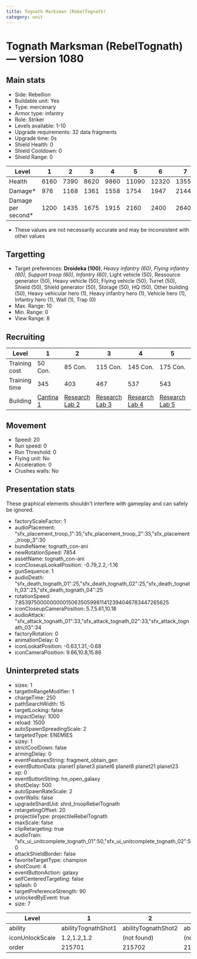 ```yaml
---
title: Tognath Marksman (RebelTognath)
category: unit
---
```


# Tognath Marksman (RebelTognath) — version 1080

## Main stats

  * Side: Rebellion
  * Buildable unit: Yes
  * Type: mercenary
  * Armor type: infantry
  * Role: Striker
  * Levels available: 1-10
  * Upgrade requirements: 32 data fragments
  * Upgrade time: 0s
  * Shield Health: 0
  * Shield Cooldown: 0
  * Shield Range: 0

|Level             |1   |2   |3   |4   |5    |6    |7    |8    |9    |10   |
|------------------|----|----|----|----|-----|-----|-----|-----|-----|-----|
|Health            |6160|7390|8620|9860|11090|12320|13550|14780|16020|18480|
|Damage*           |976 |1168|1361|1558|1754 |1947 |2144 |2336 |2529 |2918 |
|Damage per second*|1200|1435|1675|1915|2160 |2400 |2640 |2875 |3115 |3590 |

* These values are not necessarily accurate and may be inconsistent with other values

## Targetting

  * Target preferences: **Droideka (100)**, _Heavy infantry (60)_, _Flying infantry (60)_, _Support troop (60)_, _Infantry (60)_, Light vehicle (50), Ressource generator (50), Heavy vehicle (50), Flying vehicle (50), Turret (50), Shield (50), Shield generator (50), Storage (50), HQ (50), Other building (50), Heavy vehicular hero (1), Heavy infantry hero (1), Vehicle hero (1), Infantry hero (1), Wall (1), Trap (0)
  * Max. Range: 10
  * Min. Range: 0
  * View Range: 8

## Recruiting

|Level        |1                                       |2                                     |3                                     |4                                     |5                                     |6                                     |7                                     |8                                     |9                                     |10                                     |
|-------------|----------------------------------------|--------------------------------------|--------------------------------------|--------------------------------------|--------------------------------------|--------------------------------------|--------------------------------------|--------------------------------------|--------------------------------------|---------------------------------------|
|Training cost|50 Con.                                 |85 Con.                               |115 Con.                              |145 Con.                              |175 Con.                              |205 Con.                              |235 Con.                              |265 Con.                              |295 Con.                              |325 Con.                               |
|Training time|345                                     |403                                   |467                                   |537                                   |543                                   |549                                   |555                                   |561                                   |567                                   |573                                    |
|Building     |[Cantina 1](rebelContrabandCantina.html)|[Research Lab 2](rebelOffenseLab.html)|[Research Lab 3](rebelOffenseLab.html)|[Research Lab 4](rebelOffenseLab.html)|[Research Lab 5](rebelOffenseLab.html)|[Research Lab 6](rebelOffenseLab.html)|[Research Lab 7](rebelOffenseLab.html)|[Research Lab 8](rebelOffenseLab.html)|[Research Lab 9](rebelOffenseLab.html)|[Research Lab 10](rebelOffenseLab.html)|

## Movement

  * Speed: 20
  * Run speed: 0
  * Run Threshold: 0
  * Flying unit: No
  * Acceleration: 0
  * Crushes walls: No

## Presentation stats

These graphical elements shouldn't interfere with gameplay and can safely be ignored.

  * factoryScaleFactor: 1
  * audioPlacement: "sfx_placement_troop_1":35,"sfx_placement_troop_2":35,"sfx_placement_troop_3":30
  * bundleName: tognath_con-ani
  * newRotationSpeed: 7854
  * assetName: tognath_con-ani
  * iconCloseupLookatPosition: -0.79,2.2,-1.16
  * gunSequence: 1
  * audioDeath: "sfx_death_tognath_01":25,"sfx_death_tognath_02":25,"sfx_death_tognath_03":25,"sfx_death_tognath_04":25
  * rotationSpeed: 7.8539750000000001506350599811412394046783447265625
  * iconCloseupCameraPosition: 5.7,5.61,10.18
  * audioAttack: "sfx_attack_tognath_01":33,"sfx_attack_tognath_02":33,"sfx_attack_tognath_03":34
  * factoryRotation: 0
  * animationDelay: 0
  * iconLookatPosition: -0.63,1.31,-0.68
  * iconCameraPosition: 9.66,10.8,15.86

## Uninterpreted stats

  * sizex: 1
  * targetInRangeModifier: 1
  * chargeTime: 250
  * pathSearchWidth: 15
  * targetLocking: false
  * impactDelay: 1000
  * reload: 1500
  * autoSpawnSpreadingScale: 2
  * targetedType: ENEMIES
  * sizey: 1
  * strictCoolDown: false
  * armingDelay: 0
  * eventFeaturesString: fragment_obtain_gen
  * eventButtonData: planet1 planet3 planet6 planet8 planet21 planet23
  * xp: 0
  * eventButtonString: hn_open_galaxy
  * shotDelay: 500
  * autoSpawnRateScale: 2
  * overWalls: false
  * upgradeShardUid: shrd_troopRebelTognath
  * retargetingOffset: 20
  * projectileType: projectileRebelTognath
  * maxScale: false
  * clipRetargeting: true
  * audioTrain: "sfx_ui_unitcomplete_tognath_01":50,"sfx_ui_unitcomplete_tognath_02":50
  * attackShieldBorder: false
  * favoriteTargetType: champion
  * shotCount: 4
  * eventButtonAction: galaxy
  * selfCenteredTargeting: false
  * splash: 0
  * targetPreferenceStrength: 90
  * unlockedByEvent: true
  * size: 7

|Level          |1                  |2                  |3                  |4                  |5                  |6                  |7                  |8                  |9                  |10                  |
|---------------|-------------------|-------------------|-------------------|-------------------|-------------------|-------------------|-------------------|-------------------|-------------------|--------------------|
|ability        |abilityTognathShot1|abilityTognathShot2|abilityTognathShot3|abilityTognathShot4|abilityTognathShot5|abilityTognathShot6|abilityTognathShot7|abilityTognathShot8|abilityTognathShot9|abilityTognathShot10|
|iconUnlockScale|1.2,1.2,1.2        |(not found)        |(not found)        |(not found)        |(not found)        |(not found)        |(not found)        |(not found)        |(not found)        |(not found)         |
|order          |215701             |215702             |215703             |215704             |215705             |215706             |215707             |215708             |215709             |215710              |

